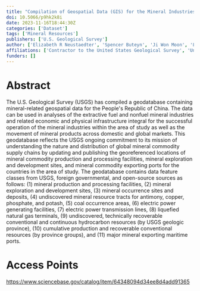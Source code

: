```yaml
---
title: "Compilation of Geospatial Data (GIS) for the Mineral Industries and Related Infrastructure of the People's Republic of China"
doi: 10.5066/p9hk2k8i
date: 2023-11-16T18:44:30Z
categories: ['Dataset']
tags: ['Mineral Resources']
publishers: ['U.S. Geological Survey']
author: ['Elizabeth R Neustaedter', 'Spencer Buteyn', 'Ji Won Moon', 'Loyd M Trimmer', 'Abraham D Padilla', 'Erica R Wolfe', 'Elisa Fierro', 'Philip A Freeman', 'Michael H Trippi', 'Keita F Decarlo', 'Ryan F Kemna', 'Karine Renaud', 'Lauren A Agyepong', 'Zahra Jafari', 'Donya Otarod', 'Connie Dicken', 'Jane M Hammarstrom']
affiliations: ['Contractor to the United States Geological Survey', 'United States Geological Survey']
funders: []
---
```


# Abstract
The U.S. Geological Survey (USGS) has compiled a geodatabase containing mineral-related geospatial data for the People's Republic of China. The data can be used in analyses of the extractive fuel and nonfuel mineral industries and related economic and physical infrastructure integral for the successful operation of the mineral industries within the area of study as well as the movement of mineral products across domestic and global markets. This geodatabase reflects the USGS ongoing commitment to its mission of understanding the nature and distribution of global mineral commodity supply chains by updating and publishing the georeferenced locations of mineral commodity production and processing facilities, mineral exploration and development sites, and mineral commodity exporting ports for the countries in the area of study. The geodatabase contains data feature classes from USGS, foreign governmental, and open-source sources as follows: (1) mineral production and processing facilities, (2) mineral exploration and development sites, (3) mineral occurrence sites and deposits, (4) undiscovered mineral resource tracts for antimony, copper, phosphate, and potash, (5) coal occurrence areas, (6) electric power generating facilities, (7) electric power transmission lines, (8) liquefied natural gas terminals, (9) undiscovered, technically recoverable conventional and continuous hydrocarbon resources (by USGS geologic province), (10) cumulative production and recoverable conventional resources (by province groups), and (11) major mineral exporting maritime ports.

# Access Points
https://www.sciencebase.gov/catalog/item/64348094d34ee8d4add91365